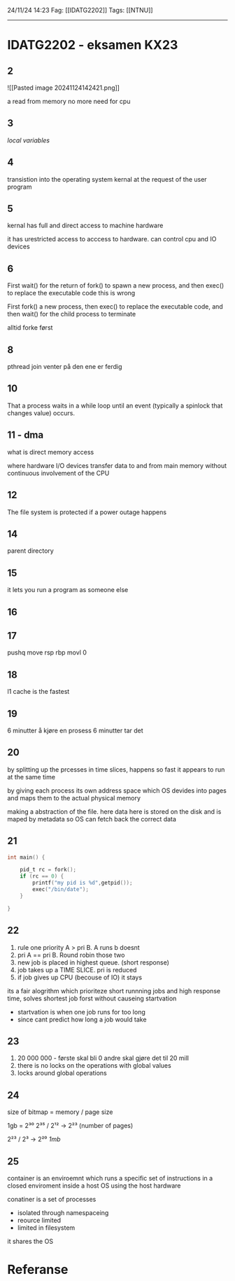 24/11/24 14:23
Fag: [[IDATG2202]]
Tags: [[NTNU]]
___
# IDATG2202 - eksamen KX23

## 2
![[Pasted image 20241124142421.png]]

a read from memory
no more need for cpu

## 3
*local variables*

## 4
transistion into the operating system kernal at the request of the user program

## 5
kernal has full and direct access to machine hardware

it has urestricted access to acccess to hardware.
can control cpu and IO devices

## 6
First wait() for the return of fork() to spawn a new process, and then exec() to replace the
executable code
this is wrong

First fork() a new process, then exec() to replace the executable code, and then wait() for
the child process to terminate

alltid forke først

## 8
pthread join
venter på den ene er ferdig


## 10
That a process waits in a while loop until an event (typically a spinlock that changes value)
occurs.

## 11 - dma
what is direct memory access

where hardware I/O devices transfer data to and from main memory without continuous
involvement of the CPU

## 12
The file system is protected if a power outage happens

## 14
parent directory

## 15
it lets you run a program as someone else

## 16

## 17
pushq
move rsp rbp
movl 0

## 18
l1 cache is the fastest

## 19
6 minutter å kjøre en prosess
6 minutter tar det

## 20
by splitting up the prcesses in time slices, happens so fast it appears to run at the same time

by giving each process its own address space which OS devides into pages and maps them to the actual physical memory

making a abstraction of the file. here data here is stored on the disk and is maped by metadata so OS can fetch back the correct data

## 21
```c
int main() {

	pid_t rc = fork();
	if (rc == 0) {
		printf("my pid is %d",getpid());
		exec("/bin/date"); 
	}

}
```


## 22
1. rule one priority A > pri B. A runs b doesnt
2. pri A == pri B. Round robin those two
3. new job is placed in highest queue. (short response)
4. job takes up a TIME SLICE. pri is reduced
5. if job gives up CPU (becouse of IO) it stays

its a fair alogrithm which prioriteze short runnning jobs and high response time, solves shortest job forst without causeing startvation
- startvation is when one job runs for too long
- since cant predict how long a job would take

## 23
1. 20 000 000 - første skal bli 0 andre skal gjøre det til 20 mill
2. there is no locks on the operations with global values
3. locks around global operations


## 24

size of bitmap
= memory / page size

1gb = 2³⁰
2³⁵ / 2¹² -> 2²³ (number of pages)

2²³ / 2³ -> 2²⁰
*1mb*

## 25
container is an enviroemnt which runs a specific set of instructions in a closed enviroment inside a host OS using the host hardware


conatiner is a set of processes
- isolated through namespaceing
- reource limited
- limited in filesystem

it shares the OS



# Referanse
